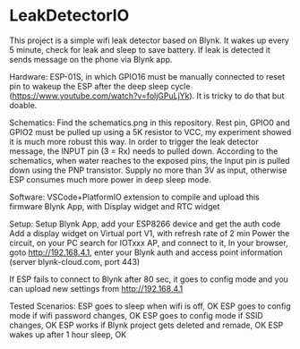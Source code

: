 
# LeakDetectorIO

This project is a simple wifi leak detector based on Blynk. It wakes up every 5 minute, check for leak and sleep to save battery. If leak is detected it sends message on the phone via Blynk app.

Hardware:
ESP-01S, in which GPIO16 must be manually connected to reset pin to wakeup the ESP
after the deep sleep cycle (https://www.youtube.com/watch?v=foljGPuLjYk). It is tricky to do that but doable.

Schematics:
Find the schematics.png in this repository. Rest pin, GPIO0 and GPIO2 must be pulled up using a 5K resistor to VCC, my experiment showed it is much more robust this way.
In order to trigger the leak detector message, the INPUT pin (3 = Rx) needs to pulled down. According to the schematics, when water reaches to the exposed pins, the Input pin is pulled down using the PNP transistor. 
Supply no more than 3V as input, otherwise ESP consumes much more power in deep sleep mode.

Software:
VSCode+PlatformIO extension to compile and upload this firmware
Blynk App, with Display widget and RTC widget

Setup:
Setup Blynk App, add your ESP8266 device and get the auth code
Add a display widget on Virtual port V1, with refresh rate of 2 min
Power the circuit, on your PC search for IOTxxx AP,  and connect to it,
In your browser, goto http://192.168.4.1, enter your Blynk auth and access point information
(server blynk-cloud.com, port 443)

If ESP fails to connect to Blynk after 80 sec, it goes to config mode and you can upload new settings from http://192.168.4.1

Tested Scenarios:
ESP goes to sleep when wifi is off, OK
ESP goes to config mode if wifi password changes, OK
ESP goes to config mode if SSID changes, OK
ESP works if Blynk project gets deleted and remade, OK
ESP wakes up after 1 hour sleep, OK
